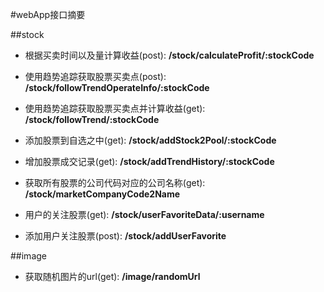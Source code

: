 #webApp接口摘要

##stock

 * 根据买卖时间以及量计算收益(post): **/stock/calculateProfit/:stockCode**

 * 使用趋势追踪获取股票买卖点(post): **/stock/followTrendOperateInfo/:stockCode**
 
 * 使用趋势追踪获取股票买卖点并计算收益(get): **/stock/followTrend/:stockCode**
 
 * 添加股票到自选之中(get): **/stock/addStock2Pool/:stockCode**

 * 增加股票成交记录(get): **/stock/addTrendHistory/:stockCode**

 * 获取所有股票的公司代码对应的公司名称(get): **/stock/marketCompanyCode2Name**

 * 用户的关注股票(get): **/stock/userFavoriteData/:username**

 * 添加用户关注股票(post): **/stock/addUserFavorite**


##image
 * 获取随机图片的url(get): **/image/randomUrl**